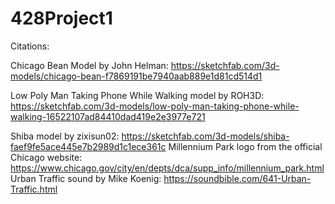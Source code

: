 # 428Project1

Citations:

Chicago Bean Model by John Helman: https://sketchfab.com/3d-models/chicago-bean-f7869191be7940aab889e1d81cd514d1

Low Poly Man Taking Phone While Walking model by ROH3D: https://sketchfab.com/3d-models/low-poly-man-taking-phone-while-walking-16522107ad84410dad419e2e3977e721

Shiba model by zixisun02: https://sketchfab.com/3d-models/shiba-faef9fe5ace445e7b2989d1c1ece361c
Millennium Park logo from the official Chicago website: https://www.chicago.gov/city/en/depts/dca/supp_info/millennium_park.html
Urban Traffic sound by Mike Koenig: https://soundbible.com/641-Urban-Traffic.html
